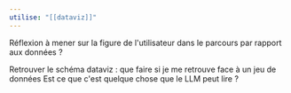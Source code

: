 ```yaml
---
utilise: "[[dataviz]]"
---
```


Réflexion à mener sur la figure de l'utilisateur dans le parcours par rapport aux données ? 

Retrouver le schéma dataviz : que faire si je me retrouve face à un jeu de données 
Est ce que c'est quelque chose que le LLM peut lire ? 